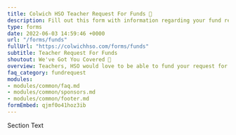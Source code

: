 ```yaml
---
title: Colwich HSO Teacher Request For Funds 🏦 
description: Fill out this form with information regarding your fund request.
type: forms
date: 2022-06-03 14:59:46 +0000
url: "/forms/funds"
fullUrl: "https://colwichhso.com/forms/funds"
subtitle: Teacher Request For Funds 
shoutout: We've Got You Covered 🏦 
overview: Teachers, HSO would love to be able to fund your request for field trips, classroom projects, or other financial needs. Please read the <a href="#section0">Fund Request FAQ</a>, and then submit the form below.
faq_category: fundrequest
modules:
- modules/common/faq.md
- modules/common/sponsors.md
- modules/common/footer.md
formEmbed: qjmf0o41hoz3ib
---
```

Section Text
